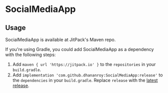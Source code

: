 # SocialMediaApp

## Usage

SocialMediaApp is available at JitPack's Maven repo.

If you're using Gradle, you could add SocialMediaApp as a dependency with the following steps:

1. Add `maven { url 'https://jitpack.io' }` to the `repositories` in your `build.gradle`.
2. Add `implementation 'com.github.dhananroy:SocialMediaApp:release'` to the `dependencies` in your `build.gradle`. Replace `release` with the [latest release](https://github.com/dhananroy/SocialMediaApp/releases/release).
